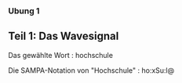 ###  Ubung 1

## Teil 1: Das Wavesignal
Das gewählte Wort : hochschule

Die SAMPA-Notation von "Hochschule" : ho:xSu:l@
